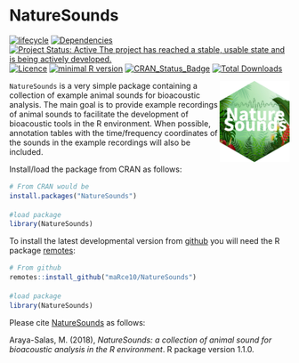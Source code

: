 NatureSounds
================

<!-- README.md is generated from README.Rmd. Please edit that file -->

[![lifecycle](https://img.shields.io/badge/lifecycle-maturing-brightgreen.svg)](https://lifecycle.r-lib.org/articles/stages.html)
[![Dependencies](https://tinyverse.netlify.com/badge/NatureSounds)](https://cran.r-project.org/package=NatureSounds)
[![Project Status: Active The project has reached a stable, usable state
and is being actively
developed.](https://www.repostatus.org/badges/latest/active.svg)](https://www.repostatus.org/#active)
[![Licence](https://img.shields.io/badge/https://img.shields.io/badge/licence-GPL--2-blue.svg)](https://www.gnu.org/licenses/gpl-3.0.en.html)
[![minimal R
version](https://img.shields.io/badge/R%3E%3D-%3E=%203.2.1-6666ff.svg)](https://cran.r-project.org/)
[![CRAN_Status_Badge](https://www.r-pkg.org/badges/version/NatureSounds)](https://cran.r-project.org/package=NatureSounds)
[![Total
Downloads](https://cranlogs.r-pkg.org/badges/grand-total/NatureSounds)](https://cranlogs.r-pkg.org/badges/grand-total/NatureSounds)

<img src="vignettes/NatureSounds_sticker.png" alt="NatureSounds logo" align="right" width = "25%" height="25%"/>

`NatureSounds` is a very simple package containing a collection of
example animal sounds for bioacoustic analysis. The main goal is to
provide example recordings of animal sounds to facilitate the
development of bioacoustic tools in the R environment. When possible,
annotation tables with the time/frequency coordinates of the sounds in
the example recordings will also be included.

Install/load the package from CRAN as follows:

``` r
# From CRAN would be
install.packages("NatureSounds")

#load package
library(NatureSounds)
```

To install the latest developmental version from
[github](https://github.com/) you will need the R package
[remotes](https://cran.r-project.org/package=remotes):

``` r
# From github
remotes::install_github("maRce10/NatureSounds")

#load package
library(NatureSounds)
```

Please cite
[NatureSounds](https://cran.r-project.org/package=NatureSounds) as
follows:

Araya-Salas, M. (2018), *NatureSounds: a collection of animal sound for
bioacoustic analysis in the R environment*. R package version 1.1.0.
